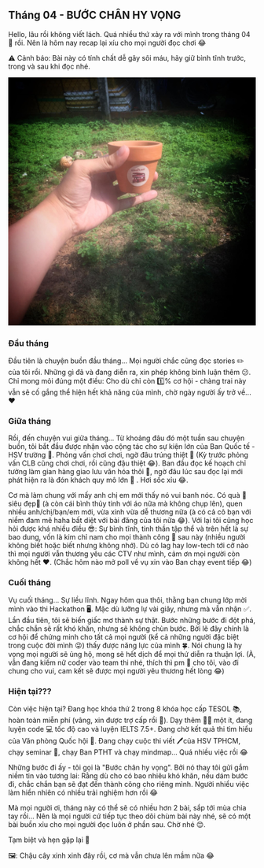 ## Tháng 04 - BƯỚC CHÂN HY VỌNG

Hello, lâu rồi không viết lách. Quá nhiều thứ xảy ra với mình trong tháng 04 📆 rồi. Nên là hôm nay recap lại xíu cho mọi người đọc chơi 😂

⚠ Cảnh báo: Bài này có tính chất dễ gây sôi máu, hãy giữ bình tĩnh trước, trong và sau khi đọc nhé.

![Regular Stories](../img/april.jpg)

### Đầu tháng

Đầu tiên là chuyện buồn đầu tháng... Mọi người chắc cũng đọc stories ✏️ của tôi rồi. Những gì đã và đang diễn ra, xin phép không bình luận thêm 😕. Chỉ mong mỏi đúng một điều: Cho dù chỉ còn 1️⃣% cơ hội - chàng trai này vẫn sẽ cố gắng thể hiện hết khả năng của mình, chờ ngày người ấy trở về... ❤

### Giữa tháng

Rồi, đến chuyện vui giữa tháng... Từ khoảng đâu đó một tuần sau chuyện buồn, tôi bắt đầu được nhận vào cộng tác cho sự kiện lớn của Ban Quốc tế - HSV trường 💯. Phỏng vấn chơi chơi, ngờ đâu trúng thiệt 🎯 (Kỳ trước phỏng vấn CLB cũng chơi chơi, rồi cũng đậu thiệt 😂). Ban đầu đọc kế hoạch chỉ tưởng làm gian hàng giao lưu văn hóa thôi 🏡, ngờ đâu lúc sau đọc lại mới phát hiện ra là đón khách quy mô lớn 🏫 . Hơi sốc xỉu 😂.

Cơ mà làm chung với mấy anh chị em mới thấy nó vui banh nóc. Có quà 🎁 siêu đẹp🎍 (à còn cái bình thủy tinh với áo nữa mà không chụp lên), quen nhiều anh/chị/bạn/em mới, vừa xinh vừa dễ thương nữa (à có cả cô bạn với niềm đam mê haha bất diệt với bài đăng của tôi nữa 😂). Với lại tôi cũng học hỏi được khá nhiều điều 😎: Sự bình tĩnh, tinh thần tập thể và trên hết là sự bao dung, vốn là kim chỉ nam cho mọi thành công 🎉 sau này (nhiều người không biết hoặc biết nhưng không nhớ). Dù có lag hay low-tech tới cỡ nào thì mọi người vẫn thương yêu các CTV như mình, cảm ơn mọi người còn không hết ❤. (Chắc hôm nào mở poll về vụ xin vào Ban chạy event tiếp 😂)

### Cuối tháng

Vụ cuối tháng... Sự liều lĩnh. Ngay hôm qua thôi, thằng bạn chung lớp mời mình vào thi Hackathon 🖥. Mặc dù lưỡng lự vài giây, nhưng mà vẫn nhận ✅. Lần đầu tiên, tôi sẽ biến giấc mơ thành sự thật. Bước những bước đi đột phá, chắc chắn sẽ rất khó khăn, nhưng sẽ không chùn bước. Bởi lẽ đây chính là cơ hội để chứng minh cho tất cả mọi người (kể cả những người đặc biệt trong cuộc đời mình 😜) thấy được năng lực của mình 🍀. Nói chung là hy vọng mọi người sẽ ủng hộ, mong sẽ hết dịch để mọi thứ diễn ra thuận lợi. (À, vẫn đang kiếm nữ coder vào team thi nhé, thích thì pm 💬 cho tôi, vào đi chung cho vui, cam kết sẽ được mọi người yêu thương hết lòng 😂)

### Hiện tại???

Còn việc hiện tại? Đang học khóa thứ 2 trong 8 khóa học cấp TESOL 📚, hoàn toàn miễn phí (vâng, xin được trợ cấp rồi 🥰). Dạy thêm 👨‍🏫 một ít, đang luyện code 💻 tốc độ cao và luyện IELTS 7.5+. Đang chờ kết quả thi tìm hiểu của Văn phòng Quốc hội 🏢. Đang chạy cuộc thi viết 🖊của HSV TPHCM, chạy seminar 📕, chạy Ban PTHT và chạy mindmap... Quá nhiều việc rồi 😂

Những bước đi ấy - tôi gọi là "Bước chân hy vọng". Bởi nó thay tôi gửi gắm niềm tin vào tương lai: Rằng dù cho có bao nhiêu khó khăn, nếu dám bước đi, chắc chắn bạn sẽ đạt đến thành công cho riêng mình. Người nhiều việc làm hiển nhiên có nhiều trải nghiệm hơn rồi 😂

Mà mọi người ơi, tháng này có thể sẽ có nhiều hơn 2 bài, sắp tới mùa chia tay rồi... Nên là mọi người cứ tiếp tục theo dõi chùm bài này nhé, sẽ có một bài buồn xỉu cho mọi người đọc luôn ở phần sau. Chờ nhé 😊.

Tạm biệt và hẹn gặp lại 👋

🖼: Chậu cây xinh xinh đây rồi, cơ mà vẫn chưa lên mầm nữa 😂

